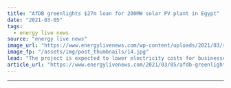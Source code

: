 ```yaml
---
title: "AfDB greenlights $27m loan for 200MW solar PV plant in Egypt"
date: "2021-03-05"
tags: 
  - energy live news
source: "energy live news"
image_url: "https://www.energylivenews.com/wp-content/uploads/2021/03/shutterstock_1112678024.jpg"
image_fp: "/assets/img/post_thumbnails/14.jpg"
lead: "The project is expected to lower electricity costs for businesses and residents "
article_url: "https://www.energylivenews.com/2021/03/05/afdb-greenlights-27m-loan-for-200mw-solar-pv-plant-in-egypt/"
---
```


---
